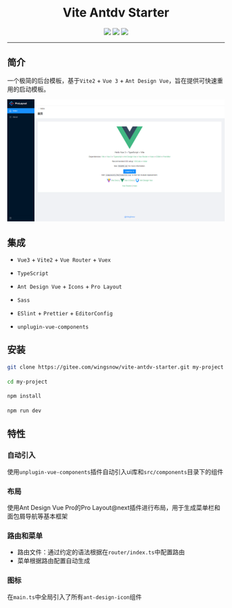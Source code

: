 <h1 align="center">Vite Antdv Starter</h1>

<p align="center">
<img src="https://img.shields.io/badge/vue-3.2-brightgreen">
<img src="https://img.shields.io/badge/vite-2.7-yellow">
<img src="https://img.shields.io/badge/ant%20design%20vue-3.0-blue"</p>

---

## 简介

一个极简的后台模板，基于`Vite2` + `Vue 3` + `Ant Design Vue`，旨在提供可快速重用的启动模板。

![Preview](./assets/Preview.png)

## 集成

- `Vue3` + `Vite2` + `Vue Router` + `Vuex`

- `TypeScript`

- `Ant Design Vue` + `Icons` + `Pro Layout`

- `Sass`

- `ESlint` + `Prettier` + `EditorConfig`

- `unplugin-vue-components`

## 安装

```bash
git clone https://gitee.com/wingsnow/vite-antdv-starter.git my-project

cd my-project

npm install

npm run dev
```

## 特性

### 自动引入

使用`unplugin-vue-components`插件自动引入ui库和`src/components`目录下的组件

### 布局

使用Ant Design Vue Pro的Pro Layout@next插件进行布局，用于生成菜单栏和面包屑导航等基本框架

### 路由和菜单

- 路由文件：通过约定的语法根据在`router/index.ts`中配置路由
- 菜单根据路由配置自动生成

### 图标

在`main.ts`中全局引入了所有`ant-design-icon`组件
